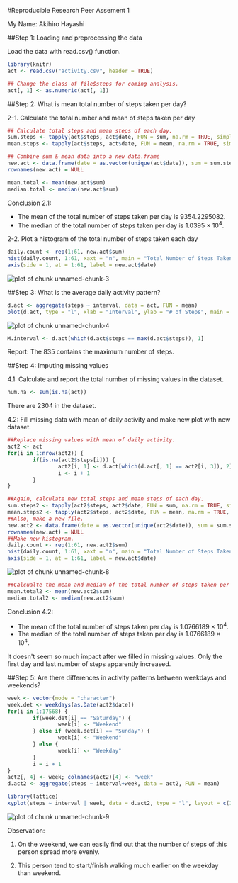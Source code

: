 #Reproducible Research Peer Assement 1

My Name: Akihiro Hayashi


##Step 1: Loading and preprocessing the data

Load the data with read.csv() function.


```r
library(knitr)
act <- read.csv("activity.csv", header = TRUE)

## Change the class of file$steps for coming analysis.
act[, 1] <- as.numeric(act[, 1])
```


##Step 2: What is mean total number of steps taken per day?

2-1. Calculate the total number and mean of steps taken per day


```r
## Calculate total steps and mean steps of each day.
sum.steps <- tapply(act$steps, act$date, FUN = sum, na.rm = TRUE, simplify = TRUE)
mean.steps <- tapply(act$steps, act$date, FUN = mean, na.rm = TRUE, simplify = TRUE)

## Combine sum & mean data into a new data.frame
new.act <- data.frame(date = as.vector(unique(act$date)), sum = sum.steps, mean = mean.steps)
rownames(new.act) = NULL

mean.total <- mean(new.act$sum)
median.total <- median(new.act$sum)
```

Conclusion 2.1:

* The mean of the total number of steps taken per day is 9354.2295082.
* The median of the total number of steps taken per day is 1.0395 &times; 10<sup>4</sup>.


2-2. Plot a histogram of the total number of steps taken each day


```r
daily.count <- rep(1:61, new.act$sum)
hist(daily.count, 1:61, xaxt = "n", main = "Total Number of Steps Taken Each Day", xlab = "Date", ylab = "# of Steps")
axis(side = 1, at = 1:61, label = new.act$date)
```

![plot of chunk unnamed-chunk-3](figure/unnamed-chunk-3-1.png) 


##Step 3: What is the average daily activity pattern?


```r
d.act <- aggregate(steps ~ interval, data = act, FUN = mean)
plot(d.act, type = "l", xlab = "Interval", ylab = "# of Steps", main = "Daily Activity Pattern")
```

![plot of chunk unnamed-chunk-4](figure/unnamed-chunk-4-1.png) 


```r
M.interval <- d.act[which(d.act$steps == max(d.act$steps)), 1]
```

Report: The 835 contains the maximum number of steps.


##Step 4: Imputing missing values

4.1: Calculate and report the total number of missing values in the dataset.


```r
num.na <- sum(is.na(act))
```

There are 2304 in the dataset.


4.2: Fill missing data with mean of daily activity and make new plot with new dataset.


```r
##Replace missing values with mean of daily activity.
act2 <- act
for(i in 1:nrow(act2)) {
        if(is.na(act2$steps[i])) {
                act2[i, 1] <- d.act[which(d.act[, 1] == act2[i, 3]), 2]
                i <- i + 1
        }
}
```


```r
##Again, calculate new total steps and mean steps of each day.
sum.steps2 <- tapply(act2$steps, act2$date, FUN = sum, na.rm = TRUE, simplify = TRUE)
mean.steps2 <- tapply(act2$steps, act2$date, FUN = mean, na.rm = TRUE, simplify = TRUE)
##Also, make a new file.
new.act2 <- data.frame(date = as.vector(unique(act2$date)), sum = sum.steps2, mean = mean.steps2)
rownames(new.act) = NULL
##Make new histogram.
daily.count <- rep(1:61, new.act2$sum)
hist(daily.count, 1:61, xaxt = "n", main = "Total Number of Steps Taken Each Day", xlab = "Date", ylab = "# of Steps")
axis(side = 1, at = 1:61, label = new.act$date)
```

![plot of chunk unnamed-chunk-8](figure/unnamed-chunk-8-1.png) 

```r
##Calcualte the mean and median of the total number of steps taken per day.
mean.total2 <- mean(new.act2$sum)
median.total2 <- median(new.act2$sum)
```

Conclusion 4.2:

* The mean of the total number of steps taken per day is 1.0766189 &times; 10<sup>4</sup>.
* The median of the total number of steps taken per day is 1.0766189 &times; 10<sup>4</sup>.


It doesn't seem so much impact after we filled in missing values. Only the first day and last number of steps apparently increased.


##Step 5: Are there differences in activity patterns between weekdays and weekends?


```r
week <- vector(mode = "character")
week.det <- weekdays(as.Date(act2$date))
for(i in 1:17568) {
        if(week.det[i] == "Saturday") {
                week[i] <- "Weekend"
        } else if (week.det[i] == "Sunday") {
                week[i] <- "Weekend"
        } else {
                week[i] <- "Weekday"
        }
        i = i + 1
}
act2[, 4] <- week; colnames(act2)[4] <- "week"
d.act2 <- aggregate(steps ~ interval+week, data = act2, FUN = mean)

library(lattice)
xyplot(steps ~ interval | week, data = d.act2, type = "l", layout = c(1, 2))
```

![plot of chunk unnamed-chunk-9](figure/unnamed-chunk-9-1.png) 


Observation:

1. On the weekend, we can easily find out that the number of steps of this person spread more evenly.

2. This person tend to start/finish walking much earlier on the weekday than weekend.
